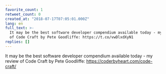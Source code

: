 ```yaml
---
favorite_count: 1
retweet_count: 0
created_at: "2018-07-17T07:05:01.000Z"
lang: en
full_text: >-
  It may be the best software developer compendium available today - my review
  of Code Craft by Pete Goodliffe: https://t.co/vwDlxdXyN1
replies: []
---
```


It may be the best software developer compendium available today - my review of
Code Craft by Pete Goodliffe: <https://coderbyheart.com/code-craft/>
